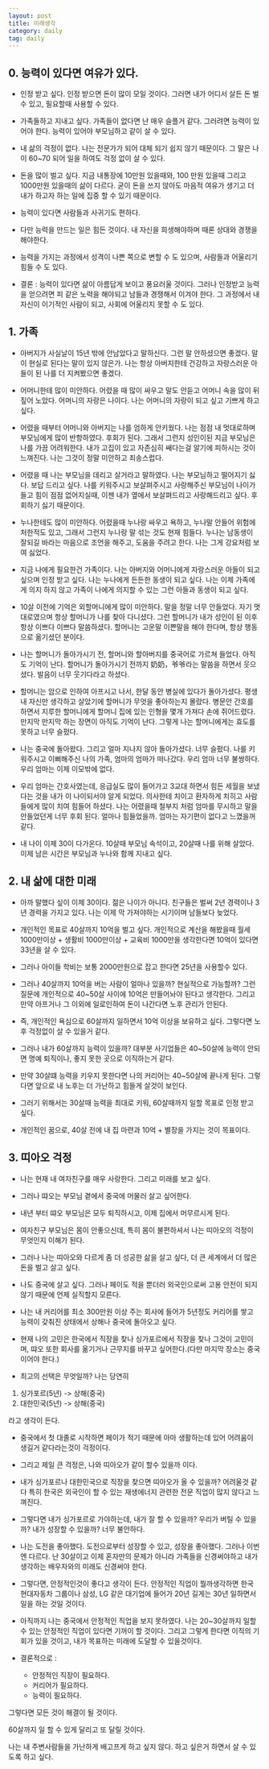 ```yaml
---
layout: post
title: 미래생각
category: daily
tag: daily
---
```


## 0. 능력이 있다면 여유가 있다.

- 인정 받고 싶다. 인정 받으면 돈이 많이 모일 것이다. 그러면 내가 어디서 살든 돈 벌 수 있고, 필요할때 사용할 수 있다.
- 가족들하고 지내고 싶다. 가족들이 없다면 난 매우 슬플거 같다. 그러려면 능력이 있어야 한다. 능력이 있어야 부모님하고 같이 살 수 있다.
- 내 삶의 걱정이 없다. 나는 전문가가 되어 대체 되기 쉽지 않기 때문이다. 그 말은 나이 60~70 되어 일을 하여도 걱정 없이 살 수 있다.
- 돈을 많이 벌고 싶다. 지금 내통장에 10만원 있을때와, 100 만원 있을때 그리고 1000만원 있을때의 삶이 다르다. 굳이 돈을 쓰지 않아도 마음적 여유가 생기고 더 내가 하고자 하는 일에 집중 할 수 있기 때문이다.
- 능력이 있다면 사람들과 사귀기도 편하다.
- 다만 능력을 만드는 일은 힘든 것이다. 내 자신을 희생해야하며 때론 상대와 경쟁을 해야한다.
- 능력을 가지는 과정에서 성격이 나쁜 쪽으로 변할 수 도 있으며, 사람들과 어울리기 힘들 수 도 있다.

- 결론 : 능력이 있다면 삶이 아름답게 보이고 풍요러울 것이다. 그러나 인정받고 능력을 얻으려면 피 같은 노력을 해야되고 남들과 경쟁해서 이겨야 한다. 그 과정에서 내 자신이 이기적인 사람이 되고, 사회에 어울리지 못할 수 도 있다.


## 1. 가족

- 아버지가 사실날이 15년 밖에 안남았다고 말하신다. 그런 말 안하셨으면 좋겠다. 말이 현실로 된다는 말이 있지 않은가. 나는 항상 아버지한테 건강하고 자랑스러운 아들이 된 나를 더 지켜봤으면 좋겠다.

- 어머니한테 많이 미안하다. 어렸을 때 많이 싸우고 말도 안듣고 어머니 속을 많이 뒤짚어 노았다. 어머니의 자랑은 나이다. 나는 어머니의 자랑이 되고 싶고 기쁘게 하고 싶다.

- 어렸을 때부터 어머니와 아버지는 나를 엄하게 안키웠다. 나는 점점 내 멋대로하며 부모님에게 많이 반항하였다. 후회가 된다. 그래서 그런지 성인이된 지금 부모님은 나를 가끔 어려워한다. 내가 고집이 있고 자존심히 쌔다는걸 알기에 피하시는 것이 느껴진다. 나는 그것이 정말 미안하고 죄송스럽다.

- 어렸을 때 나는 부모님을 데리고 살거라고 말하였다. 나는 부모님하고 떨어지기 싫다. 보답 드리고 싶다. 나를 키워주시고 보살펴주시고 사랑해주신 부모님이 나이가 들고 힘이 점점 없어지실때, 이젠 내가 옆에서 보살펴드리고 사랑해드리고 싶다. 후회하기 싫기 때문이다.

- 누나한테도 많이 미안하다. 어렸을때 누나랑 싸우고 욕하고, 누나말 안들어 위험에 처한적도 있고, 그래서 그런지 누나랑 말 섞는 것도 현재 힘들다. 누나는 남동생이 잘되길 바라는 마음으로 조언을 해주고, 도움을 주려고 한다. 나는 그게 강요처럼 보여 싫었다.

- 지금 나에게 필요한건 가족이다. 나는 아버지와 어머니에게 자랑스러운 아들이 되고 싶으며 인정 받고 싶다. 나는 누나에게 든든한 동생이 되고 싶다. 나는 이제 가족에게 의지 하지 않고 가족이 나에게 의지할 수 있는 그런 아들과 동생이 되고 싶다.

- 10살 이전에 기억은 외할머니에게 많이 미안하다. 말을 정말 너무 안들었다. 자기 멋대로였으며 항상 할머니가 나를 찾아 다니셨다. 그런 할머니가 내가 성인이 된 이후 항상 이쁘다 이쁘다 말씀하셨다. 할머니는 고운말 이쁜말을 해야 한다며, 항상 행동으로 옮기셨던 분이다.

- 나는 할머니가 돌아가시기 전, 할머니와 할아버지를 중국어로 가르쳐 들었다. 아직도 기억이 난다. 할머니가 돌아가시기 전까지 奶奶，爷爷라는 말씀을 하면서 웃으셨다. 발음이 너무 웃기다라고 하셨다.

- 할머니는 암으로 인하여 아프시고 나서, 한달 동안 병실에 있다가 돌아가셨다. 평생 내 자신만 생각하고 살았기에 할머니가 무엇을 좋아하는지 몰랐다. 병문안 간호를 하면서 지루한 할머니에게 할머니 집에 있는 인형을 몇개 가져다 손에 쥐어드렸다. 만지막 만지막 하는 장면이 아직도 기억이 난다. 그렇게 나는 할머니에게는 효도를 못하고 너무 슬펐다.

- 나는 중국에 돌아왔다. 그리고 얼마 지나지 않아 돌아가셨다. 너무 슬펐다. 나를 키워주시고 이뻐해주신 나의 가족, 엄마의 엄마가 떠나갔다. 우리 엄마 너무 불쌍하다. 우리 엄마는 이제 이모밖에 없다.

-  우리 엄마는 간호사였는데, 응급실도 많이 들어가고 3교대 하면서 힘든 세월을 보냈다는 것을 내가 이 나이되서야 알게 되었다. 의사한테 치이고 환자하게 치히고 사람들에게 많이 치여 힘들어 하셨다. 나는 어렸을때 철부지 처럼 엄마를 무시하고 말을 안들었던게 너무 후회 된다. 얼마나 힘들었을까. 엄마는 자기편이 없다고 느꼈을꺼 같다.

- 내 나이 이제 30이 다가온다. 10살때 부모님 속석이고, 20살때 나를 위해 살았다. 이제 남은 시간은 부모님과 누나와 함께 지내고 싶다.

## 2. 내 삶에 대한 미래

- 아까 말했다 싶이 이제 30이다. 젊은 나이가 아니다. 친구들은 벌써 2년 경력이나 3년 경력을 가지고 있다. 나는 이제 막 가져야하는 시기이며 남들보다 늦었다.

- 개인적인 목표로 40살까지 10억을 벌고 싶다. 개인적으로 계산을 해봤을때 월세 1000만이상 + 생활비 1000만이상 + 교육비 1000만을 생각한다면 10억이 있다면 33년을 살 수 있다.

- 그러나 아이들 학비는 보통 2000만원으로 잡고 한다면 25년을 사용할수 있다.

- 그러나 40살까지 10억을 버는 사람이 얼마나 있을까? 현실적으로 가능할까? 그런 질문에 개인적으로 40~50살 사이에 10억은 만들어놔야 된다고 생각한다. 그리고 만약 아프거나 그 이외에 일로인하여 돈이 나간다면 노후 관리가 안된다.

- 즉, 개인적인 욕심으로 60살까지 일하면서 10억 이상을 보유하고 싶다. 그렇다면 노후 걱정없이 살 수 있을거 같다.

- 그러나 내가 60살까지 능력이 있을까? 대부분 사기업들은 40~50살에 능력이 안되면 명예 퇴직이나, 좋지 못한 곳으로 이직하는거 같다.

- 만약 30살떄 능력을 키우지 못한다면 나의 커리어는 40~50살에 끝나게 된다. 그렇다면 앞으로 내 노후는 더 가난하고 힘들게 살것이 보인다.

- 그러기 위해서는 30살때 능력을 최대로 키워, 60살때까지 일할 목표로 인정 받고 싶다.

- 개인적인 꿈으로, 40살 전에 내 집 마련과 10억 + 별장을 가지는 것이 목표이다.


## 3. 띠아오 걱정

- 나는 현재 내 여자친구를 매우 사랑한다. 그리고 미래를 보고 싶다.

- 그러나 땨오는 부모님 곁에서 중국에 머물러 살고 싶어한다.

- 내년 부터 땨오 부모님은 모두 퇴직하시고, 이제 집에서 머무르시게 된다.

- 여자친구 부모님은 몸이 안좋으신데, 특히 몸이 불편하셔서 나는 띠아오의 걱정이 무엇인지 이해가 된다.

- 그러나 나는 띠아오와 다르게 좀 더 성공한 삶을 살고 싶다, 더 큰 세계에서 더 많은 돈을 벌고 살고 싶다.

- 나도 중국에 살고 싶다. 그러나 페이도 적을 뿐더러 외국인으로써 고용 안전이 되지 않기 때문에 언제 실직할지 모른다.

- 나는 내 커리어를 최소 300만원 이상 주는 회사에 들어가 5년정도 커리어를 쌓고 능력이 갖춰진 상태에서 상해나 중국에 돌아오고 싶다.

- 현재 나의 고민은 한국에서 직장을 찾나 싱가포르에서 직장을 찾나 그것이 고민이며, 땨오 또한 회사를 옮기거나 근무지를 바꾸고 싶어한다.(다만 마지막 장소는 중국이어야 한다.)

- 최고의 선택은 무엇일까? 나는 당연히
1. 싱가포르(5년) -> 상해(중국)
2. 대한민국(5년) -> 상해(중국)

라고 생각이 든다.

- 중국에서 첫 대졸로 시작하면 페이가 적기 때문에 아마 생활하는데 있어 어려움이 생길거 같다라는것이 걱정이다.

- 그리고 제일 큰 걱정은, 나와 띠아오가 같이 할수 있을까 이다.

- 내가 싱가포르나 대한민국으로 직장을 찾으면 띠아오가 올 수 있을까? 어려울것 같다 특히 한국은 외국인이 할 수 있는 재생에너지 관련한 전문 직업이 많지 않다고 느껴진다.

- 그렇다면 내가 싱가포르로 가야하는데, 내가 잘 할 수 있을까? 우리가 버틸 수 있을까? 내가 성장할 수 있을까? 너무 불안하다.

- 나는 도전을 좋아했다. 도전으로부터 성장할 수 있고, 성장을 좋아했다. 그러나 이번엔 다르다. 난 30살이고 이제 혼자만의 문제가 아니라 가족들을 신경써야하고 내가 생각하는 배우자와의 미래도 신경써야 한다.

- 그렇다면, 안정적인것이 좋다고 생각이 든다. 안정적인 직업이 뭘까생각하면 한국 현대자동차 그룹이나 삼성, LG 같은 대기업에 들어가 20년 길게는 30년 일하면서 일을 하는 것일 것이다.

- 아직까지 나는 중국에서 안정적인 직업을 보지 못하였다. 나는 20~30살까지 일할 수 있는 안정적인 직업이 있다면 기꺼이 할 것이다. 그리고 그렇게 한다면 이직의 기회가 있을 것이고, 내가 목표하는 미래에 도달할 수 있을것이다.

- 결론적으로 :
  - 안정적인 직장이 필요하다.
  - 커리어가 필요하다.
  - 능력이 필요하다.

그렇다면 모든 것이 해결이 될 것이다.

60살까지 일 할 수 있게 달리고 또 달릴 것이다.

나는 내 주변사람들을 가난하게 배고프게 하고 싶지 않다. 하고 싶은거 하면서 살 수 있도록 하고 싶다.

